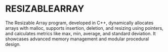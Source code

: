 # RESIZABLEARRAY
The Resizable Array program, developed in C++, dynamically allocates arrays with malloc, supports insertion, deletion, and resizing using pointers, and calculates metrics like max, min, average, and standard deviation. It showcases advanced memory management and modular procedural design.
